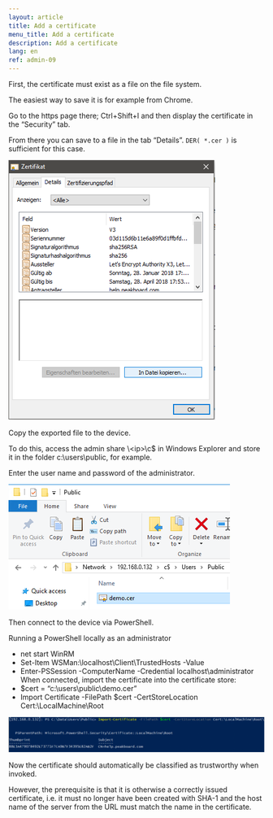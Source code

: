 ```yaml
---
layout: article
title: Add a certificate
menu_title: Add a certificate
description: Add a certificate
lang: en
ref: admin-09
---
```


First, the certificate must exist as a file on the file system.

The easiest way to save it is for example from Chrome.



Go to the https page there; Ctrl+Shift+I and then display the certificate in the “Security” tab.

From there you can save to a file in the tab “Details”. `DER( *.cer )` is sufficient for this case.

![image_1](/assets/images/admin/certificates/cert_01.png)

Copy the exported file to the device.

To do this, access the admin share \\\<ip>\c$ in Windows Explorer and store it in the folder c:\users\public\, for example.

Enter the user name and password of the administrator.

![image_1](/assets/images/admin/certificates/cert_02.png)

Then connect to the device via PowerShell.

Running a PowerShell locally as an administrator

* net start WinRM
* Set-Item WSMan:\localhost\Client\TrustedHosts -Value <ip-address>
* Enter-PSSession -ComputerName <ip address> -Credential localhost\administrator
When connected, import the certificate into the certificate store:
* $cert = “c:\users\public\demo.cer”
* Import Certificate -FilePath $cert -CertStoreLocation Cert:\LocalMachine\Root

![image_1](/assets/images/admin/certificates/cert_03.png)

Now the certificate should automatically be classified as trustworthy when invoked.

However, the prerequisite is that it is otherwise a correctly issued certificate, i.e. it must no longer have been created with SHA-1 and the host name of the server from the URL must match the name in the certificate.
